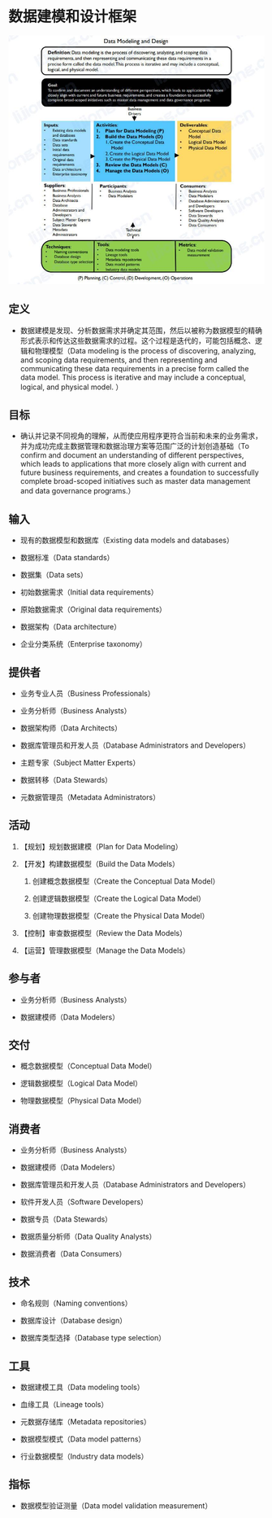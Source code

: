 # **数据建模和设计框架**

![](assets/数据建模和设计框架/数据建模和设计.jpg)

## 定义

- 数据建模是发现、分析数据需求并确定其范围，然后以被称为数据模型的精确形式表示和传达这些数据需求的过程。这个过程是迭代的，可能包括概念、逻辑和物理模型（Data modeling is the process of discovering, analyzing, and scoping data requirements, and then representing and communicating these data requirements in a precise form called the data model. This process is iterative and may include a conceptual, logical, and physical model. ）

## 目标

- 确认并记录不同视角的理解，从而使应用程序更符合当前和未来的业务需求，并为成功完成主数据管理和数据治理方案等范围广泛的计划创造基础（To confirm and document an understanding of different perspectives, which leads to applications that more closely align with current and future business requirements, and creates a foundation to successfully complete broad-scoped initiatives such as master data management and data governance programs.）

## 输入

- 现有的数据模型和数据库（Existing data models and databases）

- 数据标准（Data standards）

- 数据集（Data sets）

- 初始数据需求（Initial data requirements）

- 原始数据需求（Original data requirements）

- 数据架构（Data architecture）

- 企业分类系统（Enterprise taxonomy）

## 提供者

- 业务专业人员（Business Professionals）

- 业务分析师（Business Analysts）

- 数据架构师（Data Architects）

- 数据库管理员和开发人员（Database Administrators and Developers）

- 主题专家（Subject Matter Experts）

- 数据转移（Data Stewards）

- 元数据管理员（Metadata Administrators）

## 活动

1. 【规划】规划数据建模（Plan for Data Modeling）

2. 【开发】构建数据模型（Build the Data Models）

   1. 创建概念数据模型（Create the Conceptual Data Model）
   
   2. 创建逻辑数据模型（Create the Logical Data Model）
   
   3. 创建物理数据模型（Create the Physical Data Model）
   
3. 【控制】审查数据模型（Review the Data Models）

4. 【运营】管理数据模型（Manage the Data Models）

## 参与者

- 业务分析师（Business Analysts）

- 数据建模师（Data Modelers）

## 交付

- 概念数据模型（Conceptual Data Model）

- 逻辑数据模型（Logical Data Model）

- 物理数据模型（Physical Data Model）

## 消费者

- 业务分析师（Business Analysts）

- 数据建模师（Data Modelers）

- 数据库管理员和开发人员（Database Administrators and Developers）

- 软件开发人员（Software Developers）

- 数据专员（Data Stewards）

- 数据质量分析师（Data Quality Analysts）

- 数据消费者（Data Consumers）

## 技术

- 命名规则（Naming conventions）

- 数据库设计（Database design）

- 数据库类型选择（Database type selection）

## 工具

- 数据建模工具（Data modeling tools）

- 血缘工具（Lineage tools）

- 元数据存储库（Metadata repositories）

- 数据模型模式（Data model patterns）

- 行业数据模型（Industry data models）

## 指标

- 数据模型验证测量（Data model validation measurement）